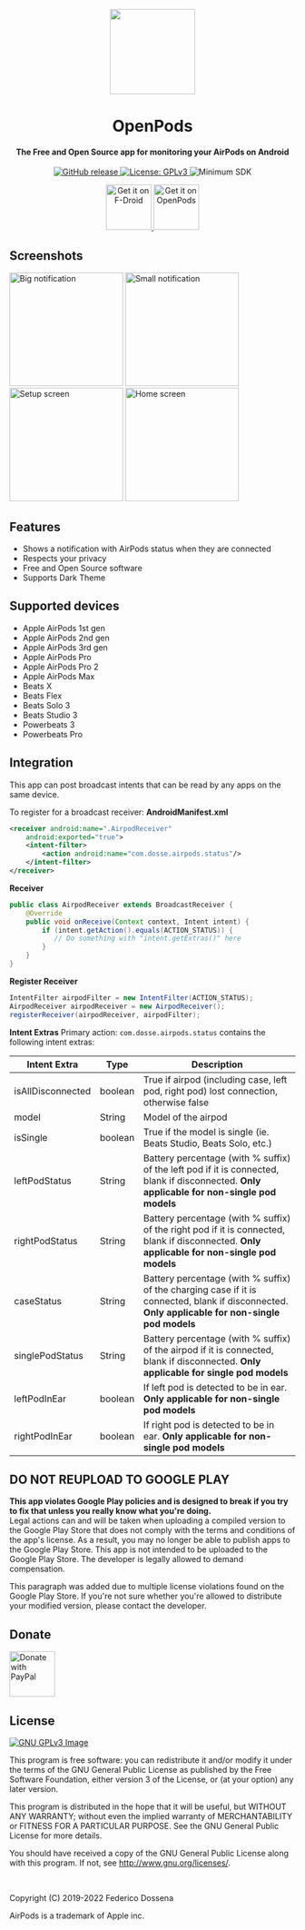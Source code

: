 <p align="center"><img src="fastlane/metadata/android/en-US/images/icon.png" width="150"></p> 
<h1 align="center"><b>OpenPods</b></h1>
<h4 align="center">The Free and Open Source app for monitoring your AirPods on Android</h4>
<p align="center">
	<a href="https://github.com/adolfintel/OpenPods/releases">
		<img src="https://img.shields.io/github/release/adolfintel/OpenPods.svg?color=blueviolet" alt="GitHub release">
	</a>
	<a href="https://www.gnu.org/licenses/gpl-3.0">
		<img src="https://img.shields.io/badge/License-GPL%20v3-blue.svg" alt="License: GPLv3">
	</a>
	<img alt="Minimum SDK" src="https://img.shields.io/badge/API-26%2B-green">
</p>
<p align="center">
	<a href="https://f-droid.org/packages/com.dosse.airpods">
		<img src="assets/get-it-on-fdroid.png" alt="Get it on F-Droid" height="80">
	</a>
	<a href="https://downloads.fdossena.com/geth.php?r=openpods-apk">
		<img src="assets/get-it-on-openpods.png" alt="Get it on OpenPods" height="80">
	</a>
</p>

## Screenshots

[<img src="fastlane/metadata/android/en-US/images/phoneScreenshots/screen1.png"
    alt="Big notification"
    width="200">](fastlane/metadata/android/en-US/images/phoneScreenshots/screen1.png)
[<img src="fastlane/metadata/android/en-US/images/phoneScreenshots/screen2.png"
    alt="Small notification"
    width="200">](fastlane/metadata/android/en-US/images/phoneScreenshots/screen2.png)
[<img src="fastlane/metadata/android/en-US/images/phoneScreenshots/screen3.png"
    alt="Setup screen"
    width="200">](fastlane/metadata/android/en-US/images/phoneScreenshots/screen3.png)
[<img src="fastlane/metadata/android/en-US/images/phoneScreenshots/screen4.png"
    alt="Home screen"
    width="200">](fastlane/metadata/android/en-US/images/phoneScreenshots/screen4.png)
	
## Features

* Shows a notification with AirPods status when they are connected
* Respects your privacy
* Free and Open Source software
* Supports Dark Theme

## Supported devices

* Apple AirPods 1st gen
* Apple AirPods 2nd gen
* Apple AirPods 3rd gen
* Apple AirPods Pro
* Apple AirPods Pro 2
* Apple AirPods Max
* Beats X
* Beats Flex
* Beats Solo 3
* Beats Studio 3
* Powerbeats 3
* Powerbeats Pro

## Integration
This app can post broadcast intents that can be read by any apps on the same device.

To register for a broadcast receiver:
**AndroidManifest.xml**
```xml
<receiver android:name=".AirpodReceiver"
    android:exported="true">
    <intent-filter>
        <action android:name="com.dosse.airpods.status"/>
    </intent-filter>
</receiver>
```

**Receiver**
```java
public class AirpodReceiver extends BroadcastReceiver {
    @Override
    public void onReceive(Context context, Intent intent) {
        if (intent.getAction().equals(ACTION_STATUS)) {
           // Do something with "intent.getExtras()" here
        }
    }
}
```

**Register Receiver**
```java
IntentFilter airpodFilter = new IntentFilter(ACTION_STATUS);
AirpodReceiver airpodReceiver = new AirpodReceiver();
registerReceiver(airpodReceiver, airpodFilter);
```

**Intent Extras**
Primary action: `com.dosse.airpods.status` contains the following intent extras:

| Intent Extra      | Type | Description                                                                                                                                      |
|-------------------| ---- |--------------------------------------------------------------------------------------------------------------------------------------------------|
| isAllDisconnected | boolean | True if airpod (including case, left pod, right pod) lost connection, otherwise false                                                            |
| model             | String | Model of the airpod                                                                                                                              |
| isSingle          | boolean | True if the model is single (ie. Beats Studio, Beats Solo, etc.)                                                                                 |
| leftPodStatus     | String | Battery percentage (with % suffix) of the left pod if it is connected, blank if disconnected. **Only applicable for non-single pod models**      |
| rightPodStatus    | String  | Battery percentage (with % suffix) of the right pod if it is connected, blank if disconnected. **Only applicable for non-single pod models**     |
| caseStatus        | String  | Battery percentage (with % suffix) of the charging case if it is connected, blank if disconnected. **Only applicable for non-single pod models** |
| singlePodStatus   | String  | Battery percentage (with % suffix) of the airpod if it is connected, blank if disconnected. **Only applicable for single pod models**            |
| leftPodInEar      | boolean | If left pod is detected to be in ear. **Only applicable for non-single pod models**                                                              |
| rightPodInEar     | boolean | If right pod is detected to be in ear. **Only applicable for non-single pod models**                                                             |

## DO NOT REUPLOAD TO GOOGLE PLAY
**This app violates Google Play policies and is designed to break if you try to fix that unless you really know what you're doing.**<br />
Legal actions can and will be taken when uploading a compiled version to the Google Play Store that does not comply with the terms and conditions of the app's license. As a result, you may no longer be able to publish apps to the Google Play Store. This app is not intended to be uploaded to the Google Play Store. The developer is legally allowed to demand compensation.

This paragraph was added due to multiple license violations found on the Google Play Store. If you're not sure whether you're allowed to distribute your modified version, please contact the developer.

## Donate
<a href="https://www.paypal.me/sineisochronic"><img src="assets/donate-with-paypal.png" alt="Donate with PayPal" height="80"></a>

## License
[![GNU GPLv3 Image](https://www.gnu.org/graphics/gplv3-127x51.png)](https://www.gnu.org/licenses/gpl-3.0.en.html)  

This program is free software: you can redistribute it and/or modify
it under the terms of the GNU General Public License as published by
the Free Software Foundation, either version 3 of the License, or
(at your option) any later version.

This program is distributed in the hope that it will be useful,
but WITHOUT ANY WARRANTY; without even the implied warranty of
MERCHANTABILITY or FITNESS FOR A PARTICULAR PURPOSE.  See the
GNU General Public License for more details.

You should have received a copy of the GNU General Public License
along with this program.  If not, see <http://www.gnu.org/licenses/>.

&nbsp;
&nbsp;

Copyright (C) 2019-2022 Federico Dossena

AirPods is a trademark of Apple inc.
